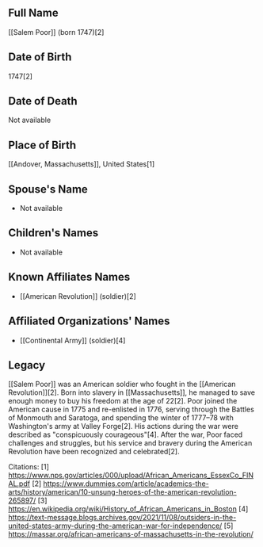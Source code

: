 ## Full Name
[[Salem Poor]] (born 1747)[2]

## Date of Birth
1747[2]

## Date of Death
Not available

## Place of Birth
[[Andover, Massachusetts]], United States[1]

## Spouse's Name
- Not available

## Children's Names
- Not available

## Known Affiliates Names
- [[American Revolution]] (soldier)[2]

## Affiliated Organizations' Names
- [[Continental Army]] (soldier)[4]

## Legacy
[[Salem Poor]] was an American soldier who fought in the [[American Revolution]][2]. Born into slavery in [[Massachusetts]], he managed to save enough money to buy his freedom at the age of 22[2]. Poor joined the American cause in 1775 and re-enlisted in 1776, serving through the Battles of Monmouth and Saratoga, and spending the winter of 1777–78 with Washington's army at Valley Forge[2]. His actions during the war were described as "conspicuously courageous"[4]. After the war, Poor faced challenges and struggles, but his service and bravery during the American Revolution have been recognized and celebrated[2].

Citations:
[1] https://www.nps.gov/articles/000/upload/African_Americans_EssexCo_FINAL.pdf
[2] https://www.dummies.com/article/academics-the-arts/history/american/10-unsung-heroes-of-the-american-revolution-265897/
[3] https://en.wikipedia.org/wiki/History_of_African_Americans_in_Boston
[4] https://text-message.blogs.archives.gov/2021/11/08/outsiders-in-the-united-states-army-during-the-american-war-for-independence/
[5] https://massar.org/african-americans-of-massachusetts-in-the-revolution/